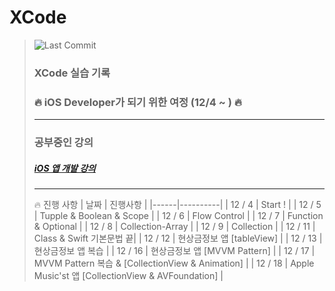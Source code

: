 # XCode
> ![Last Commit](https://img.shields.io/github/last-commit/jihoooo97/XCode?style=flat&labelColor=white&logo=Apple&logoColor=black)  
> ### XCode 실습 기록
> ### 🔥 iOS Developer가 되기 위한 여정 (12/4 ~ ) 🔥
> ---
> ### 공부중인 강의  
> ##### [iOS 앱 개발 강의](https://fastcampus.co.kr/dev_online_iosapp)  
> ---
> 🔥 진행 사항
> | 날짜 | 진행사항 |
> |------|----------|
> | 12 / 4 | Start ! |
> | 12 / 5 | Tupple & Boolean & Scope |
> | 12 / 6 | Flow Control |
> | 12 / 7 | Function & Optional |
> | 12 / 8 | Collection-Array |
> | 12 / 9 | Collection |
> | 12 / 11 | Class & Swift 기본문법 끝|
> | 12 / 12 | 현상금정보 앱 [tableView] |
> | 12 / 13 | 현상금정보 앱 복습 |
> | 12 / 16 | 현상금정보 앱 [MVVM Pattern] |
> | 12 / 17 | MVVM Pattern 복습 & [CollectionView & Animation] |
> | 12 / 18 | Apple Music'st 앱 [CollectionView & AVFoundation] |
